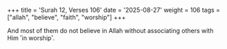 +++
title = 'Surah 12, Verses 106'
date = '2025-08-27'
weight = 106
tags = ["allah", "believe", "faith", "worship"]
+++

And most of them do not believe in Allah without associating others with Him ˹in worship˺.
